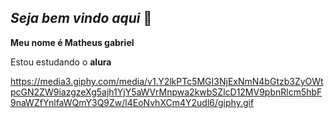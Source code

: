 ## *Seja bem vindo aqui* 👋

**Meu nome é Matheus gabriel**

Estou estudando o __alura__

https://media3.giphy.com/media/v1.Y2lkPTc5MGI3NjExNmN4bGtzb3ZyOWtpcGN2ZW9iazgzeXg5ajh1YjY5aWVrMnpwa2kwbSZlcD12MV9pbnRlcm5hbF9naWZfYnlfaWQmY3Q9Zw/l4EoNvhXCm4Y2udl6/giphy.gif
